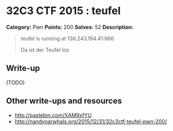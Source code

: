 # 32C3 CTF 2015 : teufel

**Category:** Pwn
**Points:** 200
**Solves:** 52
**Description:**

> teufel is running at 136.243.194.41:666
>
>
> Da ist der Teufel los


## Write-up

(TODO)

## Other write-ups and resources

* <http://pastebin.com/XAM9xfYU>
* <http://nandynarwhals.org/2015/12/31/32c3ctf-teufel-pwn-200/>
